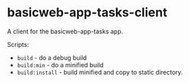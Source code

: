 # basicweb-app-tasks-client

A client for the basicweb-app-tasks app.

Scripts:
- `build` - do a debug build
- `build:min` - do a minified build
- `build:install` - build minified and copy to static directory.
